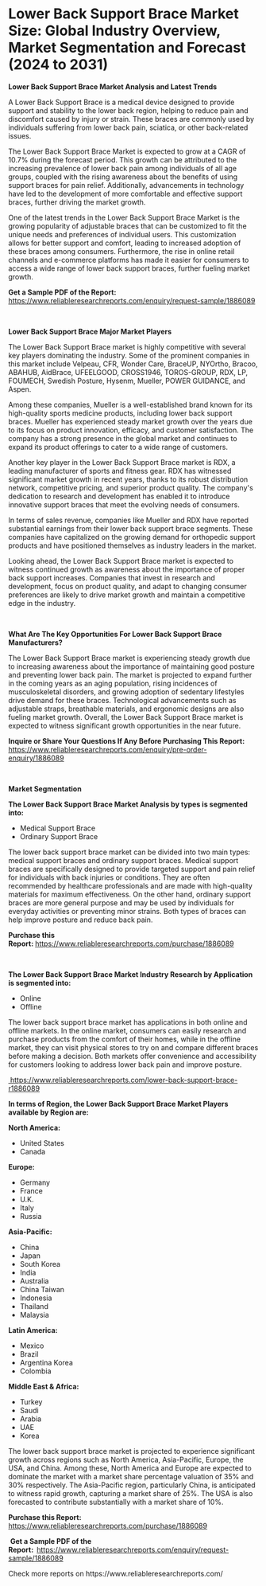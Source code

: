 <p><h1>Lower Back Support Brace Market Size: Global Industry Overview, Market Segmentation and Forecast (2024 to 2031)</h1></p><p><strong>Lower Back Support Brace Market Analysis and Latest Trends</strong></p>
<p><p>A Lower Back Support Brace is a medical device designed to provide support and stability to the lower back region, helping to reduce pain and discomfort caused by injury or strain. These braces are commonly used by individuals suffering from lower back pain, sciatica, or other back-related issues.</p><p>The Lower Back Support Brace Market is expected to grow at a CAGR of 10.7% during the forecast period. This growth can be attributed to the increasing prevalence of lower back pain among individuals of all age groups, coupled with the rising awareness about the benefits of using support braces for pain relief. Additionally, advancements in technology have led to the development of more comfortable and effective support braces, further driving the market growth.</p><p>One of the latest trends in the Lower Back Support Brace Market is the growing popularity of adjustable braces that can be customized to fit the unique needs and preferences of individual users. This customization allows for better support and comfort, leading to increased adoption of these braces among consumers. Furthermore, the rise in online retail channels and e-commerce platforms has made it easier for consumers to access a wide range of lower back support braces, further fueling market growth.</p></p>
<p><strong>Get a Sample PDF of the Report:&nbsp;</strong> <a href="https://www.reliableresearchreports.com/enquiry/request-sample/1886089">https://www.reliableresearchreports.com/enquiry/request-sample/1886089</a></p>
<p>&nbsp;</p>
<p><strong>Lower Back Support Brace Major Market Players</strong></p>
<p><p>The Lower Back Support Brace market is highly competitive with several key players dominating the industry. Some of the prominent companies in this market include Velpeau, CFR, Wonder Care, BraceUP, NYOrtho, Bracoo, ABAHUB, AidBrace, UFEELGOOD, CROSS1946, TOROS-GROUP, RDX, LP, FOUMECH, Swedish Posture, Hysenm, Mueller, POWER GUIDANCE, and Aspen.</p><p>Among these companies, Mueller is a well-established brand known for its high-quality sports medicine products, including lower back support braces. Mueller has experienced steady market growth over the years due to its focus on product innovation, efficacy, and customer satisfaction. The company has a strong presence in the global market and continues to expand its product offerings to cater to a wide range of customers.</p><p>Another key player in the Lower Back Support Brace market is RDX, a leading manufacturer of sports and fitness gear. RDX has witnessed significant market growth in recent years, thanks to its robust distribution network, competitive pricing, and superior product quality. The company's dedication to research and development has enabled it to introduce innovative support braces that meet the evolving needs of consumers.</p><p>In terms of sales revenue, companies like Mueller and RDX have reported substantial earnings from their lower back support brace segments. These companies have capitalized on the growing demand for orthopedic support products and have positioned themselves as industry leaders in the market.</p><p>Looking ahead, the Lower Back Support Brace market is expected to witness continued growth as awareness about the importance of proper back support increases. Companies that invest in research and development, focus on product quality, and adapt to changing consumer preferences are likely to drive market growth and maintain a competitive edge in the industry.</p></p>
<p>&nbsp;</p>
<p><strong>What Are The Key Opportunities For Lower Back Support Brace Manufacturers?</strong></p>
<p><p>The Lower Back Support Brace market is experiencing steady growth due to increasing awareness about the importance of maintaining good posture and preventing lower back pain. The market is projected to expand further in the coming years as an aging population, rising incidences of musculoskeletal disorders, and growing adoption of sedentary lifestyles drive demand for these braces. Technological advancements such as adjustable straps, breathable materials, and ergonomic designs are also fueling market growth. Overall, the Lower Back Support Brace market is expected to witness significant growth opportunities in the near future.</p></p>
<p><strong>Inquire or Share Your Questions If Any Before Purchasing This Report:</strong> <a href="https://www.reliableresearchreports.com/enquiry/pre-order-enquiry/1886089">https://www.reliableresearchreports.com/enquiry/pre-order-enquiry/1886089</a></p>
<p>&nbsp;</p>
<p><strong>Market Segmentation</strong></p>
<p><strong>The Lower Back Support Brace Market Analysis by types is segmented into:</strong></p>
<p><ul><li>Medical Support Brace</li><li>Ordinary Support Brace</li></ul></p>
<p><p>The lower back support brace market can be divided into two main types: medical support braces and ordinary support braces. Medical support braces are specifically designed to provide targeted support and pain relief for individuals with back injuries or conditions. They are often recommended by healthcare professionals and are made with high-quality materials for maximum effectiveness. On the other hand, ordinary support braces are more general purpose and may be used by individuals for everyday activities or preventing minor strains. Both types of braces can help improve posture and reduce back pain.</p></p>
<p><strong>Purchase this Report:&nbsp;</strong><a href="https://www.reliableresearchreports.com/purchase/1886089">https://www.reliableresearchreports.com/purchase/1886089</a></p>
<p>&nbsp;</p>
<p><strong>The Lower Back Support Brace Market Industry Research by Application is segmented into:</strong></p>
<p><ul><li>Online</li><li>Offline</li></ul></p>
<p><p>The lower back support brace market has applications in both online and offline markets. In the online market, consumers can easily research and purchase products from the comfort of their homes, while in the offline market, they can visit physical stores to try on and compare different braces before making a decision. Both markets offer convenience and accessibility for customers looking to address lower back pain and improve posture.</p></p>
<p><a href="https://www.reliableresearchreports.com/lower-back-support-brace-r1886089">&nbsp;https://www.reliableresearchreports.com/lower-back-support-brace-r1886089</a></p>
<p><strong>In terms of Region, the Lower Back Support Brace Market Players available by Region are:</strong></p>
<p>
    <p> <strong> North America: </strong>
        <ul>
            <li>United States</li>
            <li>Canada</li>
        </ul>
        </p> 
    <p> <strong> Europe: </strong>
        <ul>
            <li>Germany</li>
            <li>France</li>
            <li>U.K.</li>
            <li>Italy</li>
            <li>Russia</li>
        </ul>
        </p> 
    <p> <strong> Asia-Pacific: </strong>
        <ul>
            <li>China</li>
            <li>Japan</li>
            <li>South Korea</li>
            <li>India</li>
            <li>Australia</li>
            <li>China Taiwan</li>
            <li>Indonesia</li>
            <li>Thailand</li>
            <li>Malaysia</li>
        </ul>
        </p> 
    <p> <strong> Latin America: </strong>
        <ul>
            <li>Mexico</li>
            <li>Brazil</li>
            <li>Argentina Korea</li>
            <li>Colombia</li>
        </ul>
        </p> 
    <p> <strong> Middle East & Africa: </strong>
        <ul>
            <li>Turkey</li>
            <li>Saudi</li>
            <li>Arabia</li>
            <li>UAE</li>
            <li>Korea</li>
        </ul>
    </p>
    </p>
<p><p>The lower back support brace market is projected to experience significant growth across regions such as North America, Asia-Pacific, Europe, the USA, and China. Among these, North America and Europe are expected to dominate the market with a market share percentage valuation of 35% and 30% respectively. The Asia-Pacific region, particularly China, is anticipated to witness rapid growth, capturing a market share of 25%. The USA is also forecasted to contribute substantially with a market share of 10%.</p></p>
<p><strong>Purchase this Report: </strong><a href="https://www.reliableresearchreports.com/purchase/1886089">https://www.reliableresearchreports.com/purchase/1886089</a></p>
<p>&nbsp;<strong>Get a Sample PDF of the Report:&nbsp;&nbsp;</strong><a href="https://www.reliableresearchreports.com/enquiry/request-sample/1886089">https://www.reliableresearchreports.com/enquiry/request-sample/1886089</a></p>
<p><strong></strong></p>
<p>Check more reports on https://www.reliableresearchreports.com/</p>